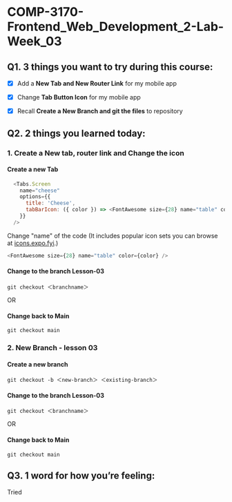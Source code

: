 # COMP-3170-Frontend_Web_Development_2-Lab-Week_03

## Q1. 3 things you want to try during this course:

*   [x] Add a **New Tab and New Router Link** for my mobile app
*   [x] Change **Tab Button Icon** for my mobile app
*   [x] Recall **Create a New Branch and git the files** to repository


## Q2. 2 things you learned today:

### 1. Create a New tab, router link and Change the icon
#### Create a new Tab
```js
  <Tabs.Screen
    name="cheese"
    options={{
      title: 'Cheese',
      tabBarIcon: ({ color }) => <FontAwesome size={28} name="table" color={color} />,
    }}
  />
```
Change "name" of the code (It includes popular icon sets you can browse at <a href="https://icons.expo.fyi/Index">icons.expo.fyi</a>.)

```js
<FontAwesome size={28} name="table" color={color} />
```

#### Change to the branch Lesson-03
```
git checkout ＜branchname＞ 
```
OR
#### Change back to Main
```
git checkout main
```


### 2. New Branch - lesson 03
#### Create a new branch
```
git checkout -b ＜new-branch＞ ＜existing-branch＞
```
#### Change to the branch Lesson-03
```
git checkout ＜branchname＞ 
```
OR
#### Change back to Main
```
git checkout main
```
## Q3. 1 word for how you’re feeling:
Tried
